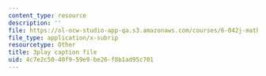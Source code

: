 ```yaml
---
content_type: resource
description: ''
file: https://ol-ocw-studio-app-qa.s3.amazonaws.com/courses/6-042j-mathematics-for-computer-science-spring-2015/4c7e2c5040f959e9be26f8b1ad95c701_QzSCf62kzjE.vtt
file_type: application/x-subrip
resourcetype: Other
title: 3play caption file
uid: 4c7e2c50-40f9-59e9-be26-f8b1ad95c701
---
```

